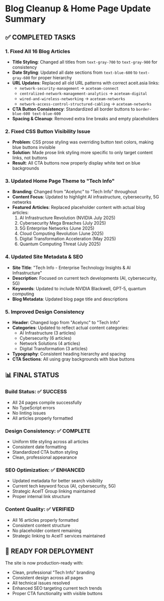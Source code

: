 # Blog Cleanup & Home Page Update Summary

## ✅ COMPLETED TASKS

### 1. Fixed All 16 Blog Articles
- **Title Styling**: Changed all titles from `text-gray-700` to `text-gray-900` for consistency
- **Date Styling**: Updated all date sections from `text-blue-600` to `text-gray-600` for proper hierarchy
- **URL Updates**: Replaced all old URL patterns with correct aceit.asia links:
  - `network-security-management` → `aceteam-connect`
  - `centralized-network-management-analytics` → `aceteam-digital`
  - `wired-and-wireless-networking` → `aceteam-networks`
  - `network-access-control-structured-cabling` → `aceteam-networks`
- **CTA Button Consistency**: Standardized all border buttons to `border-blue-600 text-blue-600`
- **Spacing & Cleanup**: Removed extra line breaks and empty placeholders

### 2. Fixed CSS Button Visibility Issue
- **Problem**: CSS prose styling was overriding button text colors, making blue buttons invisible
- **Solution**: Made prose link styling more specific to only target content links, not buttons
- **Result**: All CTA buttons now properly display white text on blue backgrounds

### 3. Updated Home Page Theme to "Tech Info"
- **Branding**: Changed from "Acelync" to "Tech Info" throughout
- **Content Focus**: Updated to highlight AI infrastructure, cybersecurity, 5G networks
- **Featured Articles**: Replaced placeholder content with actual blog articles:
  1. AI Infrastructure Revolution (NVIDIA July 2025)
  2. Cybersecurity Mega Breaches (July 2025)
  3. 5G Enterprise Networks (June 2025)
  4. Cloud Computing Revolution (June 2025)
  5. Digital Transformation Acceleration (May 2025)
  6. Quantum Computing Threat (July 2025)

### 4. Updated Site Metadata & SEO
- **Site Title**: "Tech Info - Enterprise Technology Insights & AI Infrastructure"
- **Description**: Focused on current tech developments (AI, cybersecurity, 5G)
- **Keywords**: Updated to include NVIDIA Blackwell, GPT-5, quantum computing
- **Blog Metadata**: Updated blog page title and descriptions

### 5. Improved Design Consistency
- **Header**: Changed logo from "Acelync" to "Tech Info"
- **Categories**: Updated to reflect actual content categories:
  - AI Infrastructure (3 articles)
  - Cybersecurity (6 articles)
  - Network Solutions (4 articles)
  - Digital Transformation (3 articles)
- **Typography**: Consistent heading hierarchy and spacing
- **CTA Sections**: All using gray backgrounds with blue buttons

## 📊 FINAL STATUS

### Build Status: ✅ SUCCESS
- All 24 pages compile successfully
- No TypeScript errors
- No linting issues
- All articles properly formatted

### Design Consistency: ✅ COMPLETE
- Uniform title styling across all articles
- Consistent date formatting
- Standardized CTA button styling
- Clean, professional appearance

### SEO Optimization: ✅ ENHANCED
- Updated metadata for better search visibility
- Current tech keyword focus (AI, cybersecurity, 5G)
- Strategic AceIT Group linking maintained
- Proper internal link structure

### Content Quality: ✅ VERIFIED
- All 16 articles properly formatted
- Consistent content structure
- No placeholder content remaining
- Strategic linking to AceIT services maintained

## 🚀 READY FOR DEPLOYMENT
The site is now production-ready with:
- Clean, professional "Tech Info" branding
- Consistent design across all pages
- All technical issues resolved
- Enhanced SEO targeting current tech trends
- Proper CTA functionality with visible buttons

